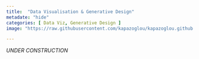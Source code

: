 ```yaml
---
title:  "Data Visualisation & Generative Design"
metadate: "hide"
categories: [ Data Viz, Generative Design ]
image: "https://raw.githubusercontent.com/kapazoglou/kapazoglou.github.io/refs/heads/master/assets/images/item/tsumego.png"

---
```


_UNDER CONSTRUCTION_
